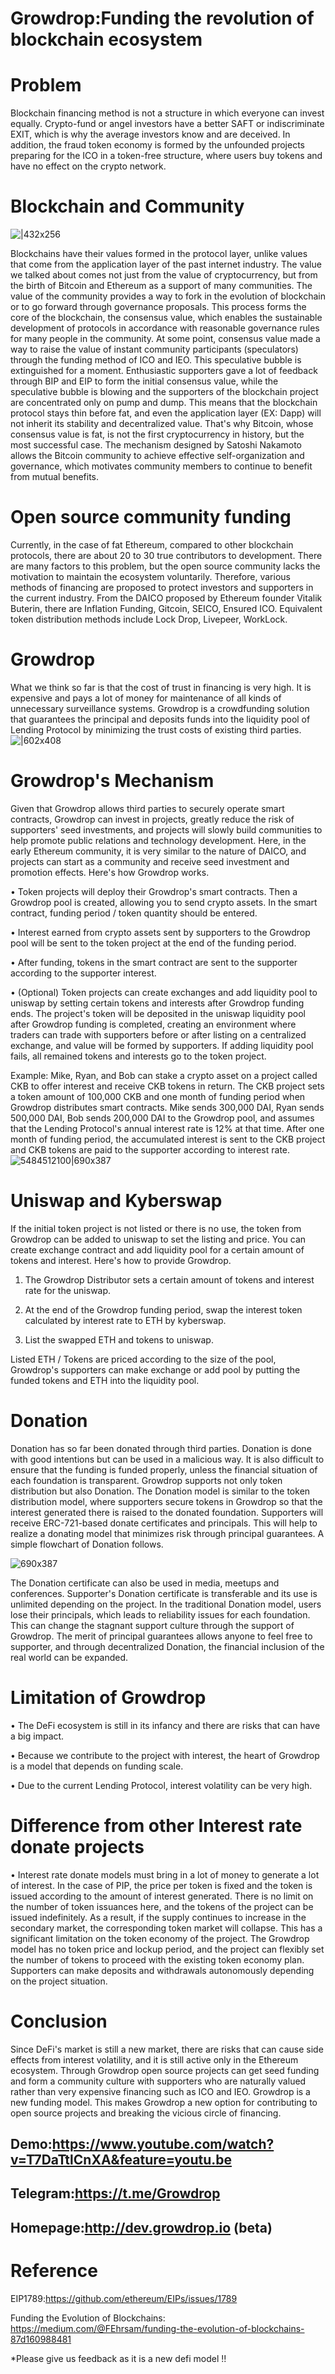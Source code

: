 # Growdrop:Funding the revolution of blockchain ecosystem

# Problem
Blockchain financing method is not a structure in which everyone can invest
equally. Crypto-fund or angel investors have a better SAFT or indiscriminate EXIT, which is
why the average investors know and are deceived. In addition, the fraud token economy is
formed by the unfounded projects preparing for the ICO in a token-free structure, where users
buy tokens and have no effect on the crypto network.

# Blockchain and Community
![|432x256](https://lh5.googleusercontent.com/bmyKZCt74dB3hN3tq2PL7ljZxVD7KuAFAdxbro-BRQPdlZsB1hzjHEAiU53d-CtXfI2sikvO_pC1OAQi1VntS_UEY_i0NFYGsr1HUE-arh376mOI3GaS_Cf92HM8aGk6VbGlQ1h-)

Blockchains have their values formed in the protocol layer, unlike values that come from the
application layer of the past internet industry. The value we talked about comes not just from
the value of cryptocurrency, but from the birth of Bitcoin and Ethereum as a support of many communities. The value of the community provides a way to fork in the evolution of  blockchain or to go forward through governance proposals. This process forms the core of the blockchain, the consensus value, which enables the sustainable development of protocols in accordance with reasonable governance rules for many people in the community. At some point, consensus value made a way to raise the value of instant community participants (speculators) through the funding method of ICO and IEO. This speculative bubble is extinguished for a moment. Enthusiastic supporters gave a lot of feedback through BIP and EIP to form the initial consensus value, while the speculative bubble is blowing and the supporters of the blockchain project are concentrated only on pump and dump. This means that the blockchain protocol stays thin before fat, and even the application layer (EX: Dapp)  will not inherit its stability and decentralized value. That's why Bitcoin, whose consensus value is fat, is not the first cryptocurrency in history, but the most successful case. The mechanism designed by Satoshi Nakamoto allows the Bitcoin community to achieve effective self-organization and governance, which motivates community members to continue to benefit from mutual benefits.

# Open source community funding
Currently, in the case of fat Ethereum, compared to other blockchain protocols, there are about 20 to 30 true contributors to development. There are many factors to this problem, but the open source community lacks the motivation to maintain the ecosystem voluntarily.  Therefore, various methods of financing are proposed to protect investors and supporters in the current industry. From the DAICO proposed by Ethereum founder Vitalik Buterin, there are Inflation Funding, Gitcoin, SEICO, Ensured ICO. Equivalent token distribution methods include Lock Drop, Livepeer, WorkLock.

# Growdrop
What we think so far is that the cost of trust in financing is very high. It is expensive and pays a lot of money for maintenance of all kinds of unnecessary surveillance systems. Growdrop is a crowdfunding  solution that guarantees the principal and deposits funds into the liquidity pool of Lending Protocol by minimizing the trust costs of existing third parties.
![|602x408](./readme_image1.jpg) 

# Growdrop's Mechanism
Given that Growdrop allows third parties to securely operate smart contracts, Growdrop can 
invest in projects, greatly reduce the risk of supporters' seed investments, and projects will
slowly build communities to help promote public relations and technology development. 
Here, in the early Ethereum community, it is very similar to the nature of DAICO, and 
projects can start as a community and receive seed investment and promotion effects.
Here's how Growdrop works.

• Token projects will deploy their Growdrop's smart contracts. Then a Growdrop pool
is created, allowing you to send crypto assets. In the smart contract, funding period /
token quantity should be entered.

• Interest earned from crypto assets sent by supporters to the Growdrop pool will be
sent to the token project at the end of the funding period.

• After funding, tokens in the smart contract are sent to the supporter according to the
supporter interest.

• (Optional) Token projects can create exchanges and add liquidity pool to uniswap by setting certain tokens and interests after Growdrop funding ends. The project's token will be deposited in the uniswap liquidity pool after Growdrop funding is completed, creating an environment where traders can trade with supporters before or after listing on a centralized exchange, and value will be formed by supporters. If adding liquidity pool fails, all remained tokens and interests go to the token project.

Example: Mike, Ryan, and Bob can stake a crypto asset on a project called CKB to offer interest and receive CKB tokens in return. The CKB project sets a token amount of 100,000 CKB and one month of funding period when Growdrop distributes smart contracts. Mike sends 300,000 DAI, Ryan sends 500,000 DAI, Bob sends 200,000 DAI to the Growdrop pool, and assumes that the Lending Protocol's annual interest rate is 12% at that time. After one month of funding period, the accumulated interest is sent to the CKB project and CKB tokens are paid to the supporter according to interest rate.
![5484512100|690x387](./readme_image2.jpg) 

# Uniswap and Kyberswap
If the initial token project is not listed or there is no use, the token from Growdrop can be added to uniswap to set the listing and price. You can create exchange contract and add liquidity pool for a certain amount of tokens and interest. Here's how to provide Growdrop.

1. The Growdrop Distributor sets a certain amount of tokens and interest rate for the uniswap.

2. At the end of the Growdrop funding period, swap the interest token calculated by interest rate to ETH by kyberswap.

3. List the swapped ETH and tokens to uniswap. 

Listed ETH / Tokens are priced according to the size of the pool, Growdrop's supporters can make exchange or add pool by putting the funded tokens and ETH into the liquidity pool.

# Donation
Donation has so far been donated through third parties. Donation is done with good intentions
but can be used in a malicious way. It is also difficult to ensure that the funding is funded
properly, unless the financial situation of each foundation is transparent.
Growdrop supports not only token distribution but also Donation. The Donation model is
similar to the token distribution model, where supporters secure tokens in Growdrop so that
the interest generated there is raised to the donated foundation. Supporters will receive
ERC-721-based donate certificates and principals. This will help to realize a donating model
that minimizes risk through principal guarantees. A simple flowchart of Donation follows.

![690x387](./readme_image3.png)

The Donation certificate can also be used in media, meetups and conferences. Supporter's
Donation certificate is transferable and its use is unlimited depending on the project.
In the traditional Donation model, users lose their principals, which leads to reliability issues
for each foundation.
This can change the stagnant support culture through the support of Growdrop. The merit of
principal guarantees allows anyone to feel free to supporter, and through decentralized
Donation, the financial inclusion of the real world can be expanded.

# Limitation of Growdrop
• The DeFi ecosystem is still in its infancy and there are risks that can have a big impact.

• Because we contribute to the project with interest, the heart of Growdrop is a model that depends on funding scale.

• Due to the current Lending Protocol, interest volatility can be very high.

# Difference from other Interest rate donate projects
• Interest rate donate models must bring in a lot of money to generate a lot of interest. In the case of PIP, the price per token is fixed and the token is issued according to the amount of interest generated. There is no limit on the number of token issuances here, and the tokens of the project can be issued indefinitely. As a result, if the supply continues to increase in the secondary market, the corresponding token market will collapse. This has a significant limitation on the token economy of the project. The Growdrop model has no token price and lockup period, and the project can flexibly set the number of tokens to proceed with the existing token economy plan. Supporters can make deposits and withdrawals autonomously depending on the project situation.

# Conclusion
Since DeFi's market is still a new market, there are risks that can cause side effects from interest volatility, and it is still active only in the Ethereum ecosystem. Through Growdrop open source projects can get seed funding and form a community culture with supporters who are naturally valued rather than very expensive financing such as ICO and IEO. Growdrop is a new funding model. This makes Growdrop a new option for contributing to open source projects and breaking the vicious circle of financing.

## Demo:https://www.youtube.com/watch?v=T7DaTtlCnXA&feature=youtu.be
## Telegram:https://t.me/Growdrop
## Homepage:http://dev.growdrop.io (beta)

# Reference
EIP1789:https://github.com/ethereum/EIPs/issues/1789

Funding the Evolution of Blockchains:  https://medium.com/@FEhrsam/funding-the-evolution-of-blockchains-87d160988481

*Please give us feedback as it is a new defi model !!
